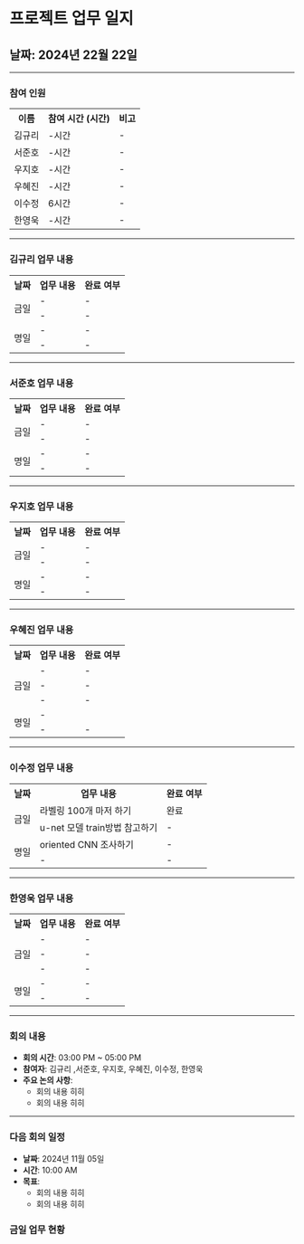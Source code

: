 # 프로젝트 업무 일지

## 날짜: 2024년 22월 22일

---

### 참여 인원

<div align="center">

<table>
  <tr>
    <th>이름</th>
    <th>참여 시간 (시간)</th>
    <th>비고</th>
  </tr>
    <tr>
    <td>김규리</td>
    <td>-시간</td>
    <td>-</td>
  </tr>
    <tr>
    <td>서준호</td>
    <td>-시간</td>
    <td>-</td>
  </tr>
  <tr>
    <td>우지호</td>
    <td>-시간</td>
    <td>-</td>
  </tr>
  <tr>
    <td>우혜진</td>
    <td>-시간</td>
    <td>-</td>
  </tr>
  <tr>
    <td>이수정</td>
    <td>6시간</td>
    <td>-</td>
  </tr>
  <tr>
    <td>한영욱</td>
    <td>-시간</td>
    <td>-</td>
  </tr>
</table>

</div>

---

### 김규리 업무 내용

<div align="center">

<table>
  <tr>
    <th>날짜</th>
    <th>업무 내용</th>
    <th>완료 여부</th>
  </tr>
  <tr>
    <td rowspan="2">금일</td>
    <td>-</td>
    <td>-</td>
  </tr>
  <tr>
    <td>-</td>
    <td>-</td>
  </tr>
  <tr>
    <td rowspan="2">명일</td>
    <td>-</td>
    <td>-</td>
  </tr>
  <tr>
    <td>-</td>
    <td>-</td>
  </tr>
</table>

</div>

---

### 서준호 업무 내용

<div align="center">

<table>
  <tr>
    <th>날짜</th>
    <th>업무 내용</th>
    <th>완료 여부</th>
  </tr>
  <tr>
    <td rowspan="2">금일</td>
    <td>-</td>
    <td>-</td>
  </tr>
  <tr>
    <td>-</td>
    <td>-</td>
  </tr>
  <tr>
    <td rowspan="2">명일</td>
    <td>-</td>
    <td>-</td>
  </tr>
  <tr>
    <td>-</td>
    <td>-</td>
  </tr>
</table>

</div>

---

### 우지호 업무 내용

<div align="center">

<table>
  <tr>
    <th>날짜</th>
    <th>업무 내용</th>
    <th>완료 여부</th>
  </tr>
  <tr>
    <td rowspan="2">금일</td>
    <td>-</td>
    <td>-</td>
  </tr>
  <tr>
    <td>-</td>
    <td>-</td>
  </tr>
  <tr>
    <td rowspan="2">명일</td>
    <td>-</td>
    <td>-</td>
  </tr>
  <tr>
    <td>-</td>
    <td>-</td>
  </tr>
</table>

</div>

---

### 우혜진 업무 내용

<div align="center">

<table>
  <tr>
    <th>날짜</th>
    <th>업무 내용</th>
    <th>완료 여부</th>
  </tr>
  <tr>
    <td rowspan="3">금일</td>
    <td>-</td>
    <td>-</td>
  </tr>
  <tr>
    <td>-</td>
    <td>-</td>
  </tr>
  <tr>
    <td>-</td>
    <td>-</td>
  </tr>
  <tr>
    <td rowspan="2">명일</td>
    <td>-</td>
    <td></td>
  </tr>
  <tr>
    <td>-</td>
    <td>-</td>
  </tr>
</table>

</div>

---

### 이수정 업무 내용

<div align="center">

<table>
  <tr>
    <th>날짜</th>
    <th>업무 내용</th>
    <th>완료 여부</th>
  </tr>
  <tr>
    <td rowspan="2">금일</td>
    <td>라벨링 100개 마저 하기</td>
    <td>완료</td>
  </tr>
  <tr>
    <td>u-net 모델 train방법 참고하기</td>
    <td>-</td>
  </tr>
  <tr>
    <td rowspan="2">명일</td>
    <td>oriented CNN 조사하기</td>
    <td>-</td>
  </tr>
  <tr>
    <td>-</td>
    <td>-</td>
  </tr>
</table>

</div>

---

### 한영욱 업무 내용

<div align="center">

<table>
  <tr>
    <th>날짜</th>
    <th>업무 내용</th>
    <th>완료 여부</th>
  </tr>
  <tr>
    <td rowspan="3">금일</td>
    <td>-</td>
    <td>-</td>
  </tr>
  <tr>
    <td>-</td>
    <td>-</td>
  </tr>
  <tr>
    <td>-</td>
    <td>-</td>
  </tr>
  <tr>
    <td rowspan="2">명일</td>
    <td>-</td>
    <td>-</td>
  </tr>
  <tr>
    <td>-</td>
    <td>-</td>
  </tr>
</table>

</div>

---

### 회의 내용

- **회의 시간**: 03:00 PM ~ 05:00 PM
- **참여자**: 김규리 ,서준호, 우지호, 우혜진, 이수정, 한영욱
- **주요 논의 사항**:
  - 회의 내용 히히
  - 회의 내용 히히 
---

### 다음 회의 일정

- **날짜**: 2024년 11월 05일
- **시간**: 10:00 AM
- **목표**:
  - 회의 내용 히히
  - 회의 내용 히히 


### 금일 업무 현황

